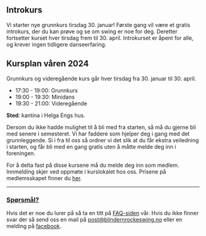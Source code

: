## Introkurs

Vi starter nye grunnkurs tirsdag 30. januar! Første gang vil være et gratis introkurs, der du kan prøve og se om swing er noe for deg. Deretter fortsetter kurset hver tirsdag frem til 30. april. Introkurset er åpent for alle, og krever ingen tidligere danseerfaring.

## Kursplan våren 2024

Grunnkurs og videregående kurs går hver tirsdag fra 30. januar til 30. april.

* 17:30 - 19:00: Grunnkurs
* 19:00 - 19:30: Minidans
* 19:30 - 21:00: Videregående

**Sted**: kantina i Helga Engs hus.

Dersom du ikke hadde mulighet til å bli med fra starten, så må du gjerne bli med senere i semesteret. Vi har faddere som hjelper deg i gang med det grunnleggende. Si i fra til oss så ordner vi det slik at du får ekstra veiledning i starten, og får bli med en gang gratis uten å måtte melde deg inn i foreningen.

For å delta fast på disse kursene må du melde deg inn som medlem. Innmelding skjer ved oppmøte i kurslokalet hos oss. Prisene på medlemsskapet finner du [her](priser.html).

----------

### [Spørsmål?](faq.html)

Hvis det er noe du lurer på så ta en titt på [FAQ-siden](faq.html) vår. Hvis du ikke finner svar der så send oss en mail på post@blindernrockeswing.no eller en melding på [facebook](https://www.facebook.com/blindernrockeswing).
